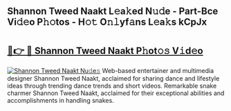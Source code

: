 ## Shannon Tweed Naakt L𝚎a𝚔ed N𝚞𝚍e - Part-Bce Vi𝚍𝚎o P𝚑𝚘tos - H𝚘𝚝 O𝚗𝚕yf𝚊ns L𝚎a𝚔s kCpJx

# <h2><a href="http://kfdk1d.oniu.top/?m=Shannon+Tweed+Naakt">🔗👉 🔴 Shannon Tweed Naakt P𝚑ot𝚘𝚜 V𝚒d𝚎o</a></h2>

[![Shannon Tweed Naakt Nu𝚍e𝚜](https://i.imgur.com/0qMVB7G.gif)](http://kfdk1d.oniu.top/?m=Shannon+Tweed+Naakt)
Web-based entertainer and multimedia designer Shannon Tweed Naakt, acclaimed for sharing dance and lifestyle ideas through trending dance trends and short videos. Remarkable snake charmer Shannon Tweed Naakt, acclaimed for their exceptional abilities and accomplishments in handling snakes.  
